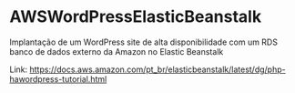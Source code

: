 # AWSWordPressElasticBeanstalk
Implantação de um WordPress site de alta disponibilidade com um RDS banco de dados externo da Amazon no Elastic Beanstalk

Link:
https://docs.aws.amazon.com/pt_br/elasticbeanstalk/latest/dg/php-hawordpress-tutorial.html
